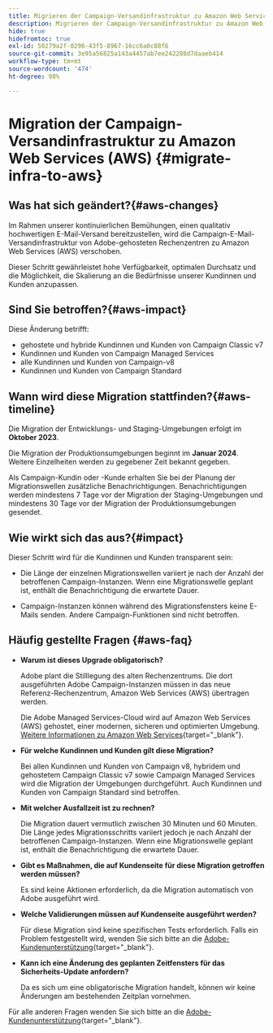 ```yaml
---
title: Migrieren der Campaign-Versandinfrastruktur zu Amazon Web Services (AWS)
description: Migrieren der Campaign-Versandinfrastruktur zu Amazon Web Services (AWS)
hide: true
hidefromtoc: true
exl-id: 50279a2f-0296-43f5-8967-16cc6a0c88f6
source-git-commit: 3e95a56825a143a4457ab7ee242208d7daaeb414
workflow-type: tm+mt
source-wordcount: '474'
ht-degree: 98%

---
```


# Migration der Campaign-Versandinfrastruktur zu Amazon Web Services (AWS) {#migrate-infra-to-aws}

## Was hat sich geändert?{#aws-changes}

Im Rahmen unserer kontinuierlichen Bemühungen, einen qualitativ hochwertigen E-Mail-Versand bereitzustellen, wird die Campaign-E-Mail-Versandinfrastruktur von Adobe-gehosteten Rechenzentren zu Amazon Web Services (AWS) verschoben.

Dieser Schritt gewährleistet hohe Verfügbarkeit, optimalen Durchsatz und die Möglichkeit, die Skalierung an die Bedürfnisse unserer Kundinnen und Kunden anzupassen.

## Sind Sie betroffen?{#aws-impact}

Diese Änderung betrifft:

* gehostete und hybride Kundinnen und Kunden von Campaign Classic v7
* Kundinnen und Kunden von Campaign Managed Services
* alle Kundinnen und Kunden von Campaign-v8
* Kundinnen und Kunden von Campaign Standard

## Wann wird diese Migration stattfinden?{#aws-timeline}

Die Migration der Entwicklungs- und Staging-Umgebungen erfolgt im **Oktober 2023**.

Die Migration der Produktionsumgebungen beginnt im **Januar 2024**. Weitere Einzelheiten werden zu gegebener Zeit bekannt gegeben.

Als Campaign-Kundin oder -Kunde erhalten Sie bei der Planung der Migrationswellen zusätzliche Benachrichtigungen. Benachrichtigungen werden mindestens 7 Tage vor der Migration der Staging-Umgebungen und mindestens 30 Tage vor der Migration der Produktionsumgebungen gesendet.

## Wie wirkt sich das aus?{#impact}

Dieser Schritt wird für die Kundinnen und Kunden transparent sein:

* Die Länge der einzelnen Migrationswellen variiert je nach der Anzahl der betroffenen Campaign-Instanzen. Wenn eine Migrationswelle geplant ist, enthält die Benachrichtigung die erwartete Dauer.

* Campaign-Instanzen können während des Migrationsfensters keine E-Mails senden. Andere Campaign-Funktionen sind nicht betroffen.


## Häufig gestellte Fragen {#aws-faq}

* **Warum ist dieses Upgrade obligatorisch?**

  Adobe plant die Stilllegung des alten Rechenzentrums. Die dort ausgeführten Adobe Campaign-Instanzen müssen in das neue Referenz-Rechenzentrum, Amazon Web Services (AWS) übertragen werden.

  Die Adobe Managed Services-Cloud wird auf Amazon Web Services (AWS) gehostet, einer modernen, sicheren und optimierten Umgebung. [Weitere Informationen zu Amazon Web Services](https://aws.amazon.com/application-hosting/benefits/){target="_blank"}.

* **Für welche Kundinnen und Kunden gilt diese Migration?**

  Bei allen Kundinnen und Kunden von Campaign v8, hybridem und gehostetem Campaign Classic v7 sowie Campaign Managed Services wird die Migration der Umgebungen durchgeführt. Auch Kundinnen und Kunden von Campaign Standard sind betroffen.

* **Mit welcher Ausfallzeit ist zu rechnen?**

  Die Migration dauert vermutlich zwischen 30 Minuten und 60 Minuten. Die Länge jedes Migrationsschritts variiert jedoch je nach Anzahl der betroffenen Campaign-Instanzen. Wenn eine Migrationswelle geplant ist, enthält die Benachrichtigung die erwartete Dauer.

* **Gibt es Maßnahmen, die auf Kundenseite für diese Migration getroffen werden müssen?**

  Es sind keine Aktionen erforderlich, da die Migration automatisch von Adobe ausgeführt wird.

* **Welche Validierungen müssen auf Kundenseite ausgeführt werden?**

  Für diese Migration sind keine spezifischen Tests erforderlich. Falls ein Problem festgestellt wird, wenden Sie sich bitte an die [Adobe-Kundenunterstützung](https://experienceleague.adobe.com/de?support-solution=Campaign&amp;lang=de#support){target="_blank"}.


* **Kann ich eine Änderung des geplanten Zeitfensters für das Sicherheits-Update anfordern?**

  Da es sich um eine obligatorische Migration handelt, können wir keine Änderungen am bestehenden Zeitplan vornehmen.

Für alle anderen Fragen wenden Sie sich bitte an die [Adobe-Kundenunterstützung](https://experienceleague.adobe.com/de?support-solution=Campaign&amp;lang=de#support){target="_blank"}.

